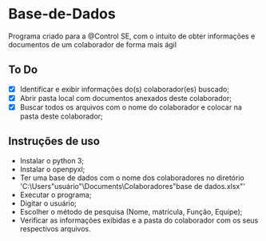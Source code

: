 # Base-de-Dados
Programa criado para a @Control SE, com o intuito de obter informações e documentos de um colaborador de forma mais ágil

## To Do

- [X] Identificar e exibir informações do(s) colaborador(es) buscado;
- [X] Abrir pasta local com documentos anexados deste colaborador;
- [X] Buscar todos os arquivos com o nome do colaborador e colocar na pasta deste colaborador;

## Instruções de uso

- Instalar o python 3;
- Instalar o openpyxl;
- Ter uma base de dados com o nome dos colaboradores no diretório 'C:\Users\"usuário"\Documents\Colaboradores\"base de dados.xlsx"'
- Executar o programa;
- Digitar o usuário;
- Escolher o método de pesquisa (Nome, matrícula, Função, Equipe);
- Verificar as informações exibidas e a pasta do colaborador com os seus respectivos arquivos.
